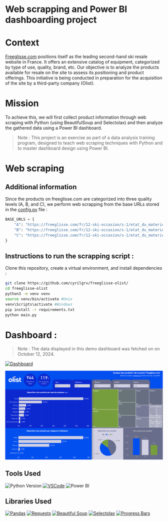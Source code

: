 # Web scrapping and Power BI dashboarding project

# Context
[Freeglisse.com](https://freeglisse.com/fr/12-ski-occasion) positions itself as the leading second-hand ski resale website in France.
It offers an extensive catalog of equipment, categorized by type of use, quality, brand, etc.
Our objective is to analyze the products available for resale on the site to assess its positioning and product offerings. This initiative is being conducted in preparation for the acquisition of the site by a third-party company (Olist).

# Mission
To achieve this, we will first collect product information through web scraping with Python (using BeautifulSoup and Selectolax) and then analyze the gathered data using a Power BI dashboard.

> Note : This project is an exercise as part of a data analysis training program, designed to teach web scraping techniques with Python and to master dashboard design using Power BI.

# Web scraping
## Additional information
Since the products on freeglisse.com are categorized into three quality levels (A, B, and C), we perform web scrapping from the base URLs stored in the [config.py](config.py) file :
```python
BASE_URLS = {
    "A": "https://freeglisse.com/fr/12-ski-occasion/s-1/etat_du_materiel-qualite_a?page=",
    "B": "https://freeglisse.com/fr/12-ski-occasion/s-1/etat_du_materiel-qualite_b?page=",
    "C": "https://freeglisse.com/fr/12-ski-occasion/s-1/etat_du_materiel-qualite_c?page=",
}
```

## Instructions to run the scrapping script :
Clone this repository, create a virtual environment, and install dependencies :
```bash
git clone https://github.com/cyrilgrv/freeglisse-olist/
cd freeglisse-olist
python3 -m venv venv
source venv/bin/activate #Unix
venv\Scripts\activate #Windows 
pip install -r requirements.txt
python main.py
```

# Dashboard :
>Note : The data displayed in this demo dashboard was fetched on on October 12, 2024.

[![Dashboard](https://img.shields.io/badge/Dashboard%20Power%20BI-View%20Online-yellow?logo=power-bi&logoColor=white)](https://app.powerbi.com/view?r=eyJrIjoiODcxMDQzZWUtMmQ3Yy00OTI2LWJlZGMtNTljNGQ5ZjczZDUwIiwidCI6IjJkNjhkYjFhLTNmY2QtNDZjMi1iNDNiLTlhYjE4NjU1NzY1NyIsImMiOjEwfQ%3D%3D)

[![screenshot](dashboard_screenshot.png)](https://app.powerbi.com/view?r=eyJrIjoiODcxMDQzZWUtMmQ3Yy00OTI2LWJlZGMtNTljNGQ5ZjczZDUwIiwidCI6IjJkNjhkYjFhLTNmY2QtNDZjMi1iNDNiLTlhYjE4NjU1NzY1NyIsImMiOjEwfQ%3D%3D)

## Tools Used
![Python Version](https://img.shields.io/badge/Python-3.12-blue)
[![VSCode](https://img.shields.io/badge/Editor-VSCode-blue?logo=visual-studio-code&logoColor=white)](https://code.visualstudio.com/)
![Power BI](https://img.shields.io/badge/Dashboard-Power%20BI-yellow?logo=power-bi&logoColor=white)

## Libraries Used
[![Pandas](https://img.shields.io/badge/Pandas-2.2.3-blue)](https://github.com/pandas-dev/pandas)
[![Requests](https://img.shields.io/badge/Library-Requests-blue?logo=python&logoColor=white)](https://github.com/psf/requests)
[![Beautiful Soup](https://img.shields.io/badge/Library-Beautiful%20Soup-green?logo=python&logoColor=white)](https://www.crummy.com/software/BeautifulSoup/)
[![Selectolax](https://img.shields.io/badge/Library-Selectolax-orange?logo=python&logoColor=white)](https://github.com/rushter/selectolax)
[![Progress Bars](https://img.shields.io/badge/Progress%20Bars-tqdm-yellowgreen)](https://github.com/tqdm/tqdm)
